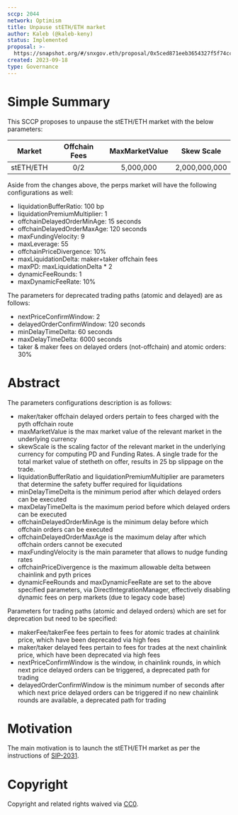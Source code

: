 ```yaml
---
sccp: 2044
network: Optimism
title: Unpause stETH/ETH market
author: Kaleb (@kaleb-keny)
status: Implemented
proposal: >-
  https://snapshot.org/#/snxgov.eth/proposal/0x5ced871eeb3654327f5f74ccf8bbd3bb404a0ce3ad5dc1536285206eb99ed5a1
created: 2023-09-18
type: Governance
---
```


# Simple Summary

This SCCP proposes to unpause the stETH/ETH market with the below parameters:

| **Market** 	| **Offchain Fees** 	| **MaxMarketValue** 	| **Skew Scale** 	|
|:----------:	|:-----------------:	|:------------------:	|:--------------:	|
|  stETH/ETH    |        0/2       	    |      5,000,000        |   2,000,000,000  	|


Aside from the changes above, the perps market will have the following configurations as well:
- liquidationBufferRatio: 100 bp
- liquidationPremiumMultiplier: 1
- offchainDelayedOrderMinAge: 15 seconds
- offchainDelayedOrderMaxAge: 120 seconds
- maxFundingVelocity: 9
- maxLeverage: 55
- offchainPriceDivergence: 10%
- maxLiquidationDelta: maker+taker offchain fees 
- maxPD: maxLiquidationDelta * 2
- dynamicFeeRounds: 1
- maxDynamicFeeRate: 10%

The parameters for deprecated trading paths (atomic and delayed) are as follows:
- nextPriceConfirmWindow: 2
- delayedOrderConfirmWindow: 120 seconds
- minDelayTimeDelta: 60 seconds
- maxDelayTimeDelta: 6000 seconds
- taker & maker fees on delayed orders (not-offchain) and atomic orders: 30%

# Abstract

The parameters configurations description is as follows:
- maker/taker offchain delayed orders pertain to fees charged with the pyth offchain route
- maxMarketValue is the max market value of the relevant market in the underlying currency
- skewScale is the scaling factor of the relevant market in the underlying currency for computing PD and Funding Rates. A single trade for the total market value of stetheth on offer, results in 25 bp slippage on the trade.
- liquidationBufferRatio and liquidationPremiumMultiplier are parameters that determine the safety buffer required for liquidations
- minDelayTimeDelta is the minimum period after which delayed orders can be executed
- maxDelayTimeDelta is the maximum period before which delayed orders can be executed
- offchainDelayedOrderMinAge is the minimum delay before which offchain orders can be executed
- offchainDelayedOrderMaxAge is the maximum delay after which offchain orders cannot be executed
- maxFundingVelocity is the main parameter that allows to nudge funding rates
- offchainPriceDivergence is the maximum allowable delta between chainlink and pyth prices
- dynamicFeeRounds and maxDynamicFeeRate are set to the above specified parameters, via DirectIntegrationManager, effectively disabling dynamic fees on perp markets (due to legacy code base)

Parameters for trading paths (atomic and delayed orders) which are set for deprecation but need to be specified: 
- makerFee/takerFee fees pertain to fees for atomic trades at chainlink price, which have been deprecated via high fees
- maker/taker delayed fees pertain to fees for trades at the next chainlink price, which have been deprecated via high fees
- nextPriceConfirmWindow is the window, in chainlink rounds, in which next price delayed orders can be triggered, a deprecated path for trading
- delayedOrderConfirmWindow is the minimum number of seconds after which next price delayed orders can be triggered if no new chainlink rounds are available, a deprecated path for trading

# Motivation

The main motivation is to  launch the stETH/ETH market as per the instructions of [SIP-2031](https://sips.synthetix.io/sips/sip-2031/).

# Copyright

Copyright and related rights waived via [CC0](https://creativecommons.org/publicdomain/zero/1.0/).


